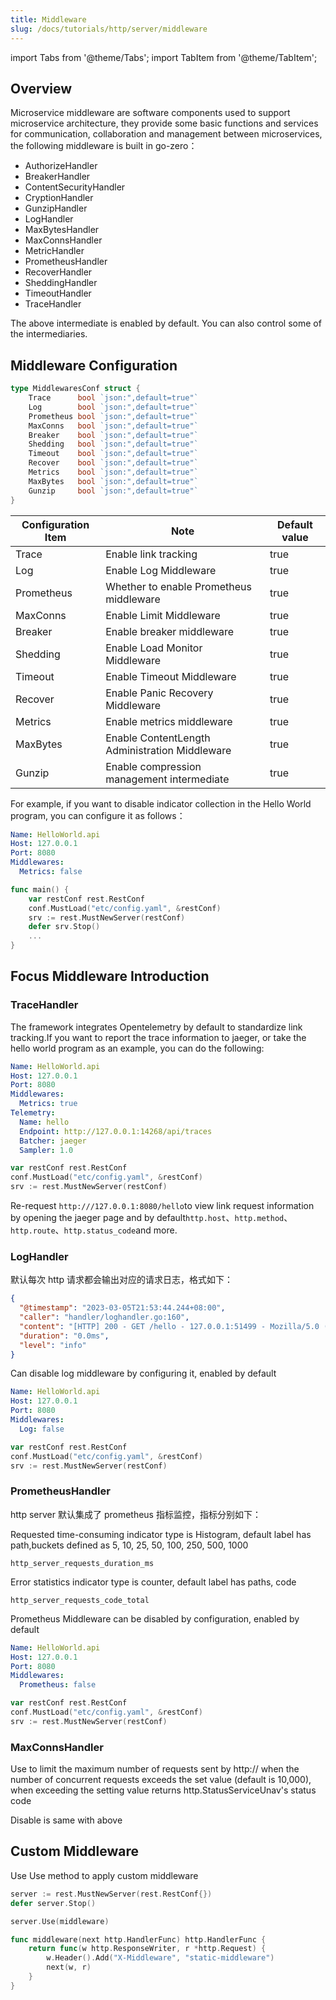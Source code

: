 ```yaml
---
title: Middleware
slug: /docs/tutorials/http/server/middleware
---
```


import Tabs from '@theme/Tabs';
import TabItem from '@theme/TabItem';

## Overview

Microservice middleware are software components used to support microservice architecture, they provide some basic functions and services for communication, collaboration and management between microservices, the following middleware is built in go-zero：

- AuthorizeHandler
- BreakerHandler
- ContentSecurityHandler
- CryptionHandler
- GunzipHandler
- LogHandler
- MaxBytesHandler
- MaxConnsHandler
- MetricHandler
- PrometheusHandler
- RecoverHandler
- SheddingHandler
- TimeoutHandler
- TraceHandler

The above intermediate is enabled by default. You can also control some of the intermediaries.

## Middleware Configuration

```go
type MiddlewaresConf struct {
    Trace      bool `json:",default=true"`
    Log        bool `json:",default=true"`
    Prometheus bool `json:",default=true"`
    MaxConns   bool `json:",default=true"`
    Breaker    bool `json:",default=true"`
    Shedding   bool `json:",default=true"`
    Timeout    bool `json:",default=true"`
    Recover    bool `json:",default=true"`
    Metrics    bool `json:",default=true"`
    MaxBytes   bool `json:",default=true"`
    Gunzip     bool `json:",default=true"`
}
```

| Configuration Item | Note                                           | Default value |
| ------------------ | ---------------------------------------------- | ------------- |
| Trace              | Enable link tracking                           | true          |
| Log                | Enable Log Middleware                          | true          |
| Prometheus         | Whether to enable Prometheus middleware        | true          |
| MaxConns           | Enable Limit Middleware                        | true          |
| Breaker            | Enable breaker middleware                      | true          |
| Shedding           | Enable Load Monitor Middleware                 | true          |
| Timeout            | Enable Timeout Middleware                      | true          |
| Recover            | Enable Panic Recovery Middleware               | true          |
| Metrics            | Enable metrics middleware                      | true          |
| MaxBytes           | Enable ContentLength Administration Middleware | true          |
| Gunzip             | Enable compression management intermediate     | true          |

For example, if you want to disable indicator collection in the Hello World program, you can configure it as follows：

<Tabs>

<TabItem value="etc/config.yaml" label="etc/config.yaml" default>

```yaml
Name: HelloWorld.api
Host: 127.0.0.1
Port: 8080
Middlewares:
  Metrics: false
```

</TabItem>

<TabItem value="main.go" label="main.go" default>

```go
func main() {
    var restConf rest.RestConf
    conf.MustLoad("etc/config.yaml", &restConf)
    srv := rest.MustNewServer(restConf)
    defer srv.Stop()
    ...
}
```

</TabItem>
</Tabs>

## Focus Middleware Introduction

### TraceHandler

The framework integrates Opentelemetry by default to standardize link tracking.If you want to report the trace information to jaeger, or take the hello world program as an example, you can do the following:

<Tabs>

<TabItem value="etc/config.yaml" label="etc/config.yaml" default>

```yaml
Name: HelloWorld.api
Host: 127.0.0.1
Port: 8080
Middlewares:
  Metrics: true
Telemetry:
  Name: hello
  Endpoint: http://127.0.0.1:14268/api/traces
  Batcher: jaeger
  Sampler: 1.0
```

</TabItem>

<TabItem value="main.go" label="main.go" default>

```go
var restConf rest.RestConf
conf.MustLoad("etc/config.yaml", &restConf)
srv := rest.MustNewServer(restConf)
```

</TabItem>

</Tabs>

Re-request `http:///127.0.0.1:8080/hello`to view link request information by opening the jaeger page and by default`http.host`、`http.method`、`http.route`、`http.status_code`and more.

### LogHandler

默认每次 http 请求都会输出对应的请求日志，格式如下：

```json
{
  "@timestamp": "2023-03-05T21:53:44.244+08:00",
  "caller": "handler/loghandler.go:160",
  "content": "[HTTP] 200 - GET /hello - 127.0.0.1:51499 - Mozilla/5.0 (Macintosh; Intel Mac OS X 10_15_7) AppleWebKit/537.36 (KHTML, like Gecko) Chrome/110.0.0.0 Safari/537.36",
  "duration": "0.0ms",
  "level": "info"
}
```

Can disable log middleware by configuring it, enabled by default

<Tabs>

<TabItem value="etc/config.yaml" label="etc/config.yaml" default>

```yaml
Name: HelloWorld.api
Host: 127.0.0.1
Port: 8080
Middlewares:
  Log: false
```

</TabItem>

<TabItem value="main.go" label="main.go" default>

```go
var restConf rest.RestConf
conf.MustLoad("etc/config.yaml", &restConf)
srv := rest.MustNewServer(restConf)
```

</TabItem>

</Tabs>

### PrometheusHandler

http server 默认集成了 prometheus 指标监控，指标分别如下：

Requested time-consuming indicator type is Histogram, default label has path,buckets defined as 5, 10, 25, 50, 100, 250, 500, 1000

```
http_server_requests_duration_ms
```

Error statistics indicator type is counter, default label has paths, code

```
http_server_requests_code_total
```

Prometheus Middleware can be disabled by configuration, enabled by default

<Tabs>

<TabItem value="etc/config.yaml" label="etc/config.yaml" default>

```yaml
Name: HelloWorld.api
Host: 127.0.0.1
Port: 8080
Middlewares:
  Prometheus: false
```

</TabItem>

<TabItem value="main.go" label="main.go" default>

```go
var restConf rest.RestConf
conf.MustLoad("etc/config.yaml", &restConf)
srv := rest.MustNewServer(restConf)
```

</TabItem>

</Tabs>

### MaxConnsHandler

Use to limit the maximum number of requests sent by http:// when the number of concurrent requests exceeds the set value (default is 10,000), when exceeding the setting value returns http.StatusServiceUnav's status code

Disable is same with above

## Custom Middleware

Use Use method to apply custom middleware

```go
server := rest.MustNewServer(rest.RestConf{})
defer server.Stop()

server.Use(middleware)

func middleware(next http.HandlerFunc) http.HandlerFunc {
    return func(w http.ResponseWriter, r *http.Request) {
        w.Header().Add("X-Middleware", "static-middleware")
        next(w, r)
    }
}
```
